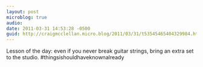 ```yaml
---
layout: post
microblog: true
audio: 
date: 2011-03-31 14:53:28 -0500
guid: http://craigmcclellan.micro.blog/2011/03/31/t53545465404329984.html
---
```

Lesson of the day: even if you never break guitar strings, bring an extra set to the studio. #thingsishouldhaveknownalready
